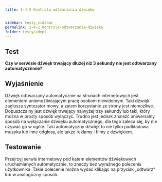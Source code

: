 ```yaml
---
title: 1-4-2 Kontrola odtwarzania dźwięku


sidebar: testy_sidebar
permalink: 1-4-2_Kontrola-odtwarzania-dzwieku
folder: testy/adept
---
```


## Test
**Czy w serwisie dźwięk trwający dłużej niż 3 sekundy nie jest odtwarzany automatycznmie?**

## Wyjaśnienie
Dźwięk odtwarzany automatycznie na stronach internetowych jest elementem uniemożliwiającym pracę osobom niewidomym. Taki dźwięk zagłusza syntezator mowy, a zatem korzystanie ze strony jest niemożliwe. Dopuszczalny jest dźwięk trwający najwyżej trzy sekundy lub taki, który można w prosty sposób wyłączyć. Trudno jest jednak znaleźć uniwersalny sposób na wyłączanie dźwięku automatycznego, dla tego zaleca się, by nie używać go w ogóle. Taki automatyczny dźwięk to nie tylko podkładowa muzyka lub inne odgłosy, ale także reklamy i filmy z dźwiękiem.

## Testowanie
Przejrzyj serwis internetowy pod kątem elementów dźwiękowych uruchamianych automatycznie, to znaczy bez wyraźnego polecenia użytkownika. Takie polecenie można wydać klikając na przycisk „odtwórz” lub w analogiczny sposób.

